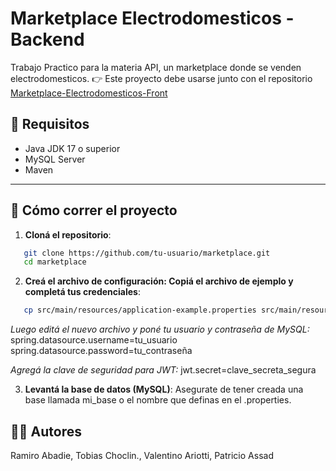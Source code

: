 # Marketplace Electrodomesticos - Backend
 Trabajo Practico para la materia API, un marketplace donde se venden electrodomesticos.
👉 Este proyecto debe usarse junto con el repositorio [Marketplace-Electrodomesticos-Front](https://github.com/RamiroAbadie/Marketplace-Electrodomesticos-Front)

## 🧪 Requisitos

- Java JDK 17 o superior
- MySQL Server
- Maven

---

## 🚀 Cómo correr el proyecto

1. **Cloná el repositorio**:
```bash
   git clone https://github.com/tu-usuario/marketplace.git
   cd marketplace
```
2. **Creá el archivo de configuración: Copiá el archivo de ejemplo y completá tus credenciales**:
```bash
   cp src/main/resources/application-example.properties src/main/resources/application.properties
```
   *Luego editá el nuevo archivo y poné tu usuario y contraseña de MySQL:*
   spring.datasource.username=tu_usuario
   spring.datasource.password=tu_contraseña

   *Agregá la clave de seguridad para JWT:*
   jwt.secret=clave_secreta_segura

3. **Levantá la base de datos (MySQL)**:
   Asegurate de tener creada una base llamada mi_base o el nombre que definas en el .properties.

## 🧑‍💻 Autores
Ramiro Abadie, Tobias Choclin., Valentino Ariotti, Patricio Assad
